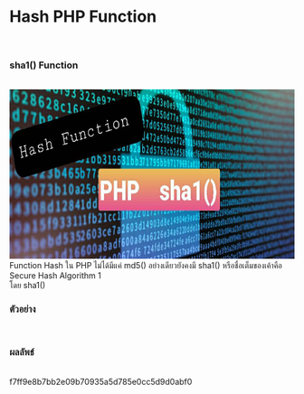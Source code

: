 <h1>Hash PHP Function</h1><br>
<h3>sha1() Function</h3><br>
<img src="sha1.jpg"  width="1069" height="300"><br>
Function Hash ใน PHP ไม่ได้มีแค่ md5() อย่างเดียวยังคงมี sha1() หรือชื่อเต็มของเค้าคือ Secure Hash Algorithm 1<br>
โดย sha1()

  <h3>ตัวอย่าง</h3><br>
  <?php
  $str = 'Hello';
  echo sha1($str,FALSE);
  ?>

<h3>ผลลัพธ์</h3><br>
f7ff9e8b7bb2e09b70935a5d785e0cc5d9d0abf0
